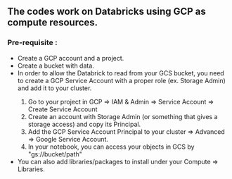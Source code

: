 ## The codes work on Databricks using GCP as compute resources.
### Pre-requisite : 
<ul> 
<li>Create a GCP account and a project.</li> 
<li>Create a bucket with data.</li> 
<li>In order to allow the Databrick to read from your GCS bucket, you need to create a GCP Service Account with a proper role (ex. Storage Admin) and add it to your cluster.</li> 
<ol>
  <li>Go to your project in GCP => IAM & Admin => Service Account => Create Service Account</li>
  <li>Create an account with Storage Admin (or something that gives a storage access) and copy its Principal.</li>
  <li>Add the GCP Service Account Principal to your cluster => Advanced => Google Service Account.</li>
  <li>In your notebook, you can access your objects in GCS by "gs://bucket/path"</li>
</ol>
<li>You can also add libraries/packages to install under your Compute => Libraries.</li>
</ul>
